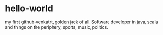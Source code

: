 # hello-world
my first github-venkatrt, golden jack of all. Software developer in java, scala and things on the periphery, sports, music, politics.
